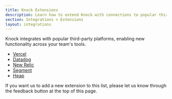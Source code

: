 ```yaml
---
title: Knock Extensions
description: Learn how to extend Knock with connections to popular third-party platforms.
section: Integrations > Extensions
layout: integrations
---
```


Knock integrates with popular third-party platforms, enabling new functionality across your team's tools.

- [Vercel](/integrations/extensions/vercel)
- [Datadog](/integrations/extensions/datadog)
- [New Relic](/integrations/extensions/new-relic)
- [Segment](/integrations/extensions/segment)
- [Heap](/integrations/extensions/heap)

If you want us to add a new extension to this list, please let us know through the feedback button at the top of this page.
